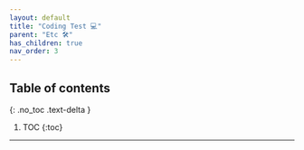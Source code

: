 ```yaml
---
layout: default
title: "Coding Test 💻"
parent: "Etc 🛠"
has_children: true
nav_order: 3
---
```


## Table of contents
{: .no_toc .text-delta }

1. TOC
{:toc}

---
